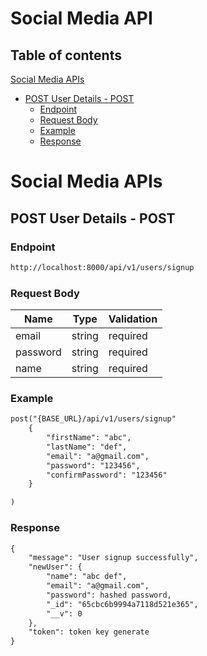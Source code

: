 # Social Media API

## Table of contents

[Social Media APIs](#social-media-apis)
   - [POST User Details - POST](#post-user-details---post)
     - [Endpoint](#endpoint)
     - [Request Body](#request-body)
     - [Example](#example)
     - [Response](#response)

# Social Media APIs

## POST User Details - POST

### Endpoint

```markdown
http://localhost:8000/api/v1/users/signup
```

### Request Body

| Name     | Type   | Validation |
| -------- | ------ | ---------- |
| email    | string | required   |
| password | string | required   |
| name     | string | required   |

### Example

```markdown
post("{BASE_URL}/api/v1/users/signup"
    {
        "firstName": "abc",
        "lastName": "def",
        "email": "a@gmail.com",
        "password": "123456",
        "confirmPassword": "123456"
    }

)
```

### Response

```markdown
{
    "message": "User signup successfully",
    "newUser": {
        "name": "abc def",
        "email": "a@gmail.com",
        "password": hashed password,
        "_id": "65cbc6b9994a7118d521e365",
        "__v": 0
    },
    "token": token key generate
}
```

